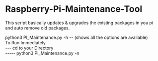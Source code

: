 # Raspberry-Pi-Maintenance-Tool

This script basically updates & upgrades the existing packages 
in you pi and auto remove old packages. 

python3 PI_Maintenance.py -h -- (shows all the options are available)<br/>
To Run Immediately <br/>
--- cd to your Directory <br/>
----- python3 PI_Maintenance.py -n
